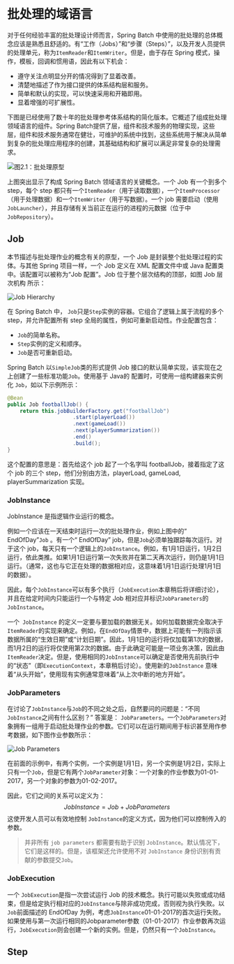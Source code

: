 # 批处理的域语言

对于任何经验丰富的批处理设计师而言，Spring Batch 中使用的批处理的总体概念应该是熟悉且舒适的。有“工作（Jobs）”和“步骤（Steps）”，以及开发人员提供的处理单元，称为`ItemReader`和`ItemWriter`。但是，由于存在 Spring 模式，操作，模板，回调和惯用语，因此有以下机会：

- 遵守关注点明显分开的情况得到了显着改善。
- 清楚地描述了作为接口提供的体系结构层和服务。
- 简单和默认的实现，可以快速采用和开箱即用。
- 显着增强的可扩展性。

下图是已经使用了数十年的批处理参考体系结构的简化版本。它概述了组成批处理领域语言的组件。Spring Batch提供了层，组件和技术服务的物理实现，这些层，组件和技术服务通常在健壮，可维护的系统中找到，这些系统用于解决从简单到复杂的批处理应用程序的创建，其基础结构和扩展可以满足非常复杂的处理需求。

![图2.1：批处理原型](https://gitee.com/Ep_tassel/typora-image/raw/master/typora/spring-batch-reference-model.png)

上图突出显示了构成 Spring Batch 领域语言的关键概念。一个 Job 有一个到多个 step，每个 step 都只有一个`ItemReader`（用于读取数据），一个`ItemProcessor`（用于处理数据）和一个`ItemWriter`（用于写数据）。一个 job 需要启动（使用 `JobLauncher`），并且存储有关当前正在运行的进程的元数据（位于中 `JobRepository`）。

## Job

本节描述与批处理作业的概念有关的原型，一个 Job 是封装整个批处理过程的实体。与其他 Spring 项目一样，一个 Job 定义在 XML 配置文件中或 Java 配置类中。该配置可以被称为“Job 配置”。Job 位于整个层次结构的顶部，如图 Job 层次机构 所示：

![Job Hierarchy](https://gitee.com/Ep_tassel/typora-image/raw/master/typora/job-heirarchy.png)

在 Spring Batch 中， `Job`只是`Step`实例的容器。它组合了逻辑上属于流程的多个 step，并允许配置所有 step 全局的属性，例如可重新启动性。作业配置包含：

- `Job`的简单名称。
- `Step`实例的定义和顺序。
- `Job`是否可重新启动。

Spring Batch 以`SimpleJob`类的形式提供 Job 接口的默认简单实现，该实现在之上创建了一些标准功能`Job`。使用基于 Java的 配置时，可使用一组构建器来实例化 `Job`，如以下示例所示：

```java
@Bean
public Job footballJob() {
    return this.jobBuilderFactory.get("footballJob")
                     .start(playerLoad())
                     .next(gameLoad())
                     .next(playerSummarization())
                     .end()
                     .build();
}
```

这个配置的意思是：首先给这个 job 起了一个名字叫 footballJob，接着指定了这个 job 的三个 step，他们分别由方法，playerLoad, gameLoad, playerSummarization 实现。

### JobInstance

JobInstance 是指逻辑作业运行的概念。

例如一个应该在一天结束时运行一次的批处理作业，例如上图中的“ EndOfDay”`Job` 。有一个“ EndOfDay” job，但是`Job`必须单独跟踪每次运行。对于这个 job，每天只有一个逻辑上的`JobInstance`。例如，有1月1日运行，1月2日运行，依此类推。如果1月1日运行第一次失败并在第二天再次运行，则仍是1月1日运行。（通常，这也与它正在处理的数据相对应，这意味着1月1日运行处理1月1日的数据）。

因此，每个`JobInstance`可以有多个执行（`JobExecution`本章稍后将详细讨论），并且在给定时间内只能运行一个与特定 Job 相对应并标识`JobParameters`的`JobInstance`。

一个` JobInstance` 的定义一定要与要加载的数据无关。如何加载数据完全取决于`ItemReader`的实现来确定。例如，在`EndOfDay`情景中，数据上可能有一列指示该数据所属的“生效日期”或“计划日期”。因此，1月1日的运行将仅加载第1次的数据，而1月2日的运行将仅使用第2次的数据。由于此确定可能是一项业务决策，因此由 `ItemReader`决定。但是，使用相同的`JobInstance`可以确定是否使用先前执行中的“状态”（即`ExecutionContext`，本章稍后讨论）。使用新的`JobInstance` 意味着“从头开始”，使用现有实例通常意味着“从上次中断的地方开始”。

### JobParameters

在讨论了`JobInstance`与`Job`的不同之处之后，自然要问的问题是：“不同`JobInstance`之间有什么区别？” 答案是： `JobParameters`。一个`JobParameters`对象拥有一组用于启动批处理作业的参数。它们可以在运行期间用于标识甚至用作参考数据，如下图作业参数所示：

![Job Parameters](https://gitee.com/Ep_tassel/typora-image/raw/master/typora/job-stereotypes-parameters.png)

在前面的示例中，有两个实例，一个实例是1月1日，另一个实例是1月2日，实际上只有一个`Job`，但是它有两个`JobParameter`对象：一个对象的作业参数为01-01-2017，另一个对象的参数为01-02-2017。

因此，它们之间的关系可以定义为：
$$
JobInstance = Job + JobParameters
$$
这使开发人员可以有效地控制 `JobInstance`的定义方式，因为他们可以控制传入的参数。

> 并非所有 `job parameters` 都需要有助于识别 `JobInstance`。默认情况下，它们是这样的。但是，该框架还允许使用不对 `JobInstance` 身份识别有贡献的参数提交`Job`。

### JobExecution

一个 `JobExecution`是指一次尝试运行 Job 的技术概念。执行可能以失败或成功结束，但是给定执行相对应的`JobInstance`与除非成功完成，否则视为执行失败。以`Job`前面描述的 EndOfDay 为例，考虑`JobInstance`01-01-2017的首次运行失败。如果使用与第一次运行相同的Jobparameter参数（01-01-2017）作业参数再次运行，`JobExecution`则会创建一个新的实例。但是，仍然只有一个`JobInstance`。

## Step













































































